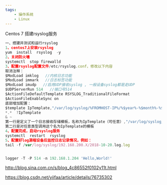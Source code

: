 ```yaml
---
tags:
    - 操作系统
    - Linux
---
```


Centos 7 搭建rsyslog服务



```javascript
一、搭建并测试和运行rsyslog
1、centos7上安装rsyslog
yum  install  rsyslog  -y
2、关闭防火墙
systemctl  stop firewalld
3、配置rsyslog配置文件/etc/rsyslog.conf，修改以下内容
取消注释：
$ModLoad imklog   //内核日志功能
$ModLoad immark   //日志标签功能
$ModLoad imudp   //启用UDP接收syslog , 一般设备syslog都是走UDP
$UDPServerRun 514   //端口号514
$ActionFileDefaultTemplate RSYSLOG_TraditionalFileFormat
$ActionFileEnableSync on
底部增加配置：
$template IpTemplate,"/var/log/syslog/%FROMHOST-IP%/%$year%-%$month%-%$day%.log.log"
*.*  ?IpTemplate
& ~
第一行是定义了一个日志接收存储模板，名称为IpTemplate（可任意）,"/var/log/syslog/%FROMHOST-IP%/%$year%-%$month%-%$day%.log.log"是日志文件存储路径，用到了几个变量，根据不同IP分了目录，每个IP目录下每天会生成一个日志文件
第二行是对任意类型调用这个名为IpTemplate的模板
4、配置完成，启动rsyslog服务
systemctl  restart  rsyslog
5、配置好log源端设备后监控日志记录情况，例如：
tail -f /var/log/syslog/192.168.200.X/2018-10-20.log.log


logger -T -P 514 -n 192.168.1.204 'Hello,World!'

```



http://blog.sina.com.cn/s/blog_4c86552f0102y11t.html



https://blog.csdn.net/yiifaa/article/details/76735302

